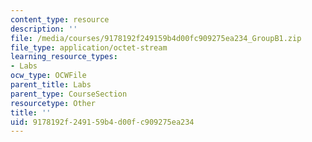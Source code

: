 ```yaml
---
content_type: resource
description: ''
file: /media/courses/9178192f249159b4d00fc909275ea234_GroupB1.zip
file_type: application/octet-stream
learning_resource_types:
- Labs
ocw_type: OCWFile
parent_title: Labs
parent_type: CourseSection
resourcetype: Other
title: ''
uid: 9178192f-2491-59b4-d00f-c909275ea234
---
```

